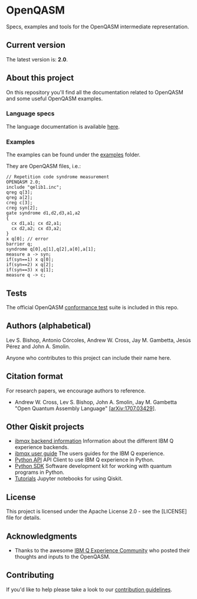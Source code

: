 # OpenQASM

Specs, examples and tools for the OpenQASM intermediate representation.

## Current version

The latest version is: **2.0**.

## About this project

On this repository you'll find all the documentation related to OpenQASM and some useful OpenQASM examples.

### Language specs

The language documentation is available [here](spec/qasm2.rst).

### Examples

The examples can be found under the [examples](examples) folder.

They are OpenQASM files, i.e.:

```text
// Repetition code syndrome measurement
OPENQASM 2.0;
include "qelib1.inc";
qreg q[3];
qreg a[2];
creg c[3];
creg syn[2];
gate syndrome d1,d2,d3,a1,a2
{
  cx d1,a1; cx d2,a1;
  cx d2,a2; cx d3,a2;
}
x q[0]; // error
barrier q;
syndrome q[0],q[1],q[2],a[0],a[1];
measure a -> syn;
if(syn==1) x q[0];
if(syn==2) x q[2];
if(syn==3) x q[1];
measure q -> c;
```

## Tests

The official OpenQASM [conformance test](contributing.md#tests) suite is included in this repo.

## Authors (alphabetical)

Lev S. Bishop, Antonio Córcoles, Andrew W. Cross, Jay M. Gambetta, Jesús Pérez and John A. Smolin.

Anyone who contributes to this project can include their name here.

## Citation format

For research papers, we encourage authors to reference.

- Andrew W. Cross, Lev S. Bishop, John A. Smolin, Jay M. Gambetta "Open Quantum Assembly Language" [[arXiv:1707.03429]](https://arxiv.org/abs/1707.03429).

## Other Qiskit projects

- [ibmqx backend information](https://github.com/Qiskit/ibmqx-backend-information) Information about the different IBM Q experience backends.
- [ibmqx user guide](https://github.com/Qiskit/ibmqx-user-guides) The users guides for the IBM Q experience.
- [Python API](https://github.com/Qiskit/qiskit-api-py) API Client to use IBM Q experience in Python.
- [Python SDK](https://github.com/Qiskit/qiskit-terra) Software development kit for working with quantum programs in Python.
- [Tutorials](https://github.com/Qiskit/qiskit-tutorial) Jupyter notebooks for using Qiskit.

## License

This project is licensed under the Apache License 2.0 - see the [LICENSE] file for details.

## Acknowledgments

- Thanks to the awesome [IBM Q Experience Community](https://quantumexperience.ng.bluemix.net) who posted their thoughts and inputs to the OpenQASM.

## Contributing

If you'd like to help please take a look to our [contribution guidelines](contributing.md).
